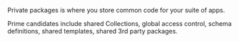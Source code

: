 Private packages is where you store common code for your suite of apps.

Prime candidates include shared Collections, global access control, schema definitions, shared templates, shared 3rd party packages.